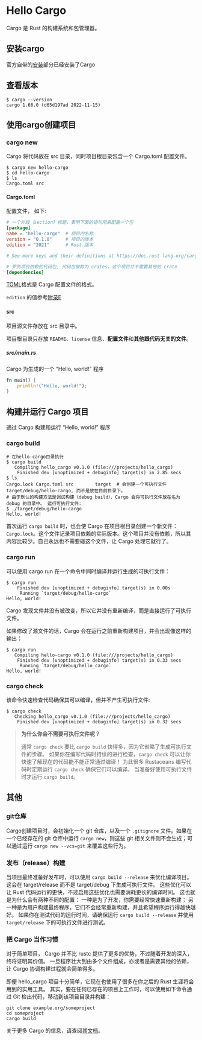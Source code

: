 # Hello Cargo

Cargo 是 Rust 的构建系统和包管理器。

## 安装cargo

官方自带的[安装](https://kaisery.github.io/trpl-zh-cn/ch01-01-installation.html#installation)部分已经安装了Cargo

## 查看版本

```shell
$ cargo --version
cargo 1.66.0 (d65d197ad 2022-11-15)
```

## 使用cargo创建项目

### cargo new

Cargo 将代码放在 src 目录，同时项目根目录包含一个 Cargo.toml 配置文件。

```shell
$ cargo new hello-cargo
$ cd hello-cargo
$ ls
Cargo.toml src
```

#### Cargo.toml

配置文件， 如下:

```toml
# 一个片段（section）标题，表明下面的语句用来配置一个包
[package]
name = "hello-cargo"  # 项目的名称
version = "0.1.0"     # 项目的版本
edition = "2021"      # Rust 版本

# See more keys and their definitions at https://doc.rust-lang.org/cargo/reference/manifest.html

# 罗列项目依赖的代码包, 代码包被称为 crates。这个项目并不需要其他的 crate
[dependencies]
```

[TOML](https://toml.io/)格式是 Cargo 配置文件的格式。

`edition` 的值参考[附录E](https://kaisery.github.io/trpl-zh-cn/appendix-05-editions.html)

#### src

项目源文件存放在 src 目录中。

项目根目录只存放 `README`、`license` 信息、**配置文件**和**其他跟代码无关的文件**。

##### src/main.rs

Cargo 为生成的一个 “Hello, world!” 程序

```rust
fn main() {
    println!("Hello, world!");
}
```

## 构建并运行 Cargo 项目

通过 Cargo 构建和运行 “Hello, world!” 程序

### cargo build

```shell
# 在hello-cargo目录执行
$ cargo build
   Compiling hello_cargo v0.1.0 (file:///projects/hello_cargo)
    Finished dev [unoptimized + debuginfo] target(s) in 2.85 secs
$ ls
Cargo.lock Cargo.toml src        target  # 会创建一个可执行文件 target/debug/hello-cargo, 而不是放在目前目录下。
# 由于默认的构建方法是调试构建（debug build），Cargo 会将可执行文件放在名为 debug 的目录中。 运行可执行文件:
$ ./target/debug/hello-cargo 
Hello, world!
```

首次运行 `cargo build` 时，也会使 Cargo 在项目根目录创建一个新文件：`Cargo.lock`。这个文件记录项目依赖的实际版本。这个项目并没有依赖，所以其内容比较少。自己永远也不需要碰这个文件，让 Cargo 处理它就行了。

### cargo run

可以使用 cargo run 在一个命令中同时编译并运行生成的可执行文件：

```shell
$ cargo run
    Finished dev [unoptimized + debuginfo] target(s) in 0.00s
     Running `target/debug/hello-cargo`
Hello, world!
```

Cargo 发现文件并没有被改变，所以它并没有重新编译，而是直接运行了可执行文件。

如果修改了源文件的话，Cargo 会在运行之前重新构建项目，并会出现像这样的输出：

```shell
$ cargo run
   Compiling hello-cargo v0.1.0 (file:///projects/hello_cargo)
    Finished dev [unoptimized + debuginfo] target(s) in 0.33 secs
     Running `target/debug/hello_cargo`
Hello, world!
```

### cargo check

该命令快速检查代码确保其可以编译，但并不产生可执行文件:

```shell
$ cargo check
   Checking hello_cargo v0.1.0 (file:///projects/hello_cargo)
    Finished dev [unoptimized + debuginfo] target(s) in 0.32 secs
```

> **为什么你会不需要可执行文件呢？**
>
> 通常 `cargo check` 要比 `cargo build` 快得多，因为它省略了生成可执行文件的步骤。
> 如果你在编写代码时持续的进行检查，`cargo check` 可以让你快速了解现在的代码能不能正常通过编译！
> 为此很多 Rustaceans 编写代码时定期运行 `cargo check` 确保它们可以编译。
> 当准备好使用可执行文件时才运行 `cargo build`。

## 其他

### git仓库

Cargo创建项目时，会初始化一个 git 仓库，以及一个 `.gitignore` 文件。如果在一个已经存在的 git 仓库中运行 `cargo new`，则这些 git 相关文件则不会生成；可以通过运行 `cargo new --vcs=git` 来覆盖这些行为。

### 发布（release）构建

当项目最终准备好发布时，可以使用 `cargo build --release` 来优化编译项目。
这会在 target/release 而不是 target/debug 下生成可执行文件。
这些优化可以让 Rust 代码运行的更快，不过启用这些优化也需要消耗更长的编译时间。
这也就是为什么会有两种不同的配置：
一种是为了开发，你需要经常快速重新构建；
另一种是为用户构建最终程序，它们不会经常重新构建，并且希望程序运行得越快越好。
如果你在测试代码的运行时间，请确保运行 `cargo build --release` 并使用 `target/release` 下的可执行文件进行测试。

### 把 Cargo 当作习惯

对于简单项目， Cargo 并不比 rustc 提供了更多的优势，不过随着开发的深入，终将证明其价值。
一旦程序壮大到由多个文件组成，亦或者是需要其他的依赖，让 Cargo 协调构建过程就会简单得多。

即便 hello_cargo 项目十分简单，它现在也使用了很多在你之后的 Rust 生涯将会用到的实用工具。
其实，要在任何已存在的项目上工作时，可以使用如下命令通过 Git 检出代码，移动到该项目目录并构建：

```shell
git clone example.org/someproject
cd someproject
cargo build
```

关于更多 Cargo 的信息，请查阅[其文档](https://doc.rust-lang.org/cargo/)。
